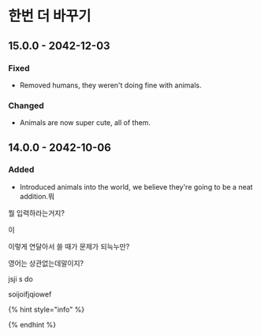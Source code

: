 # 한번 더 바꾸기

## 15.0.0 - 2042-12-03

### Fixed

* Removed humans, they weren't doing fine with animals.

### Changed

* Animals are now super cute, all of them.

## 14.0.0 - 2042-10-06

### Added

* Introduced animals into the world, we believe they're going to be a neat addition.뭐



뭘 입력하라는거지?

이

 이렇게 연달아서 쓸 때가 문제가 되늑누만?

 영어는 상관없는데말이지?

jsji s do

soijoifjqiowef

{% hint style="info" %}

{% endhint %}

